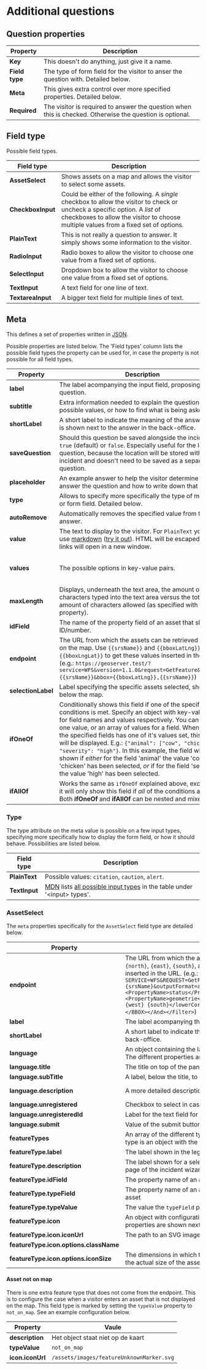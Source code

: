 # Additional questions

## Question properties

| Property       | Description                                                                                              |
| -------------- | -------------------------------------------------------------------------------------------------------- |
| **Key**        | This doesn't do anything, just give it a name.                                                           |
| **Field type** | The type of form field for the visitor to anser the question with. Detailed below.                       |
| **Meta**       | This gives extra control over more specified properties. Detailed below.                                 |
| **Required**   | The visitor is required to answer the question when this is checked. Otherwise the question is optional. |

## Field type

Possible field types.

| Field type        | Description                                                                                                                                                                                                          |
| ----------------- | -------------------------------------------------------------------------------------------------------------------------------------------------------------------------------------------------------------------- |
| **AssetSelect**   | Shows assets on a map and allows the visitor to select some assets.                                                                                                                                                  |
| **CheckboxInput** | Could be either of the following. A _single_ checkbox to allow the visitor to check or uncheck a specific option. A _list_ of checkboxes to allow the visitor to choose multiple values from a fixed set of options. |
| **PlainText**     | This is not really a question to answer. It simply shows some information to the visitor.                                                                                                                            |
| **RadioInput**    | Radio boxes to allow the visitor to choose one value from a fixed set of options.                                                                                                                                    |
| **SelectInput**   | Dropdown box to allow the visitor to choose one value from a fixed set of options.                                                                                                                                   |
| **TextInput**     | A text field for one line of text.                                                                                                                                                                                   |
| **TextareaInput** | A bigger text field for multiple lines of text.                                                                                                                                                                      |

## Meta

This defines a set of properties written in [JSON](https://developer.mozilla.org/en-US/docs/Learn/JavaScript/Objects/JSON).

Possible properties are listed below. The 'Field types' column lists the possible field types the property can be used for, in case the property is not possible for all field types.

| Property           | Description                                                                                                                                                                                                                                                                                                                                                                                                                                                                                                                                                                      | Field types                                   |
| ------------------ | -------------------------------------------------------------------------------------------------------------------------------------------------------------------------------------------------------------------------------------------------------------------------------------------------------------------------------------------------------------------------------------------------------------------------------------------------------------------------------------------------------------------------------------------------------------------------------- | --------------------------------------------- |
| **label**          | The label acompanying the input field, proposing the question.                                                                                                                                                                                                                                                                                                                                                                                                                                                                                                                   |
| **subtitle**       | Extra information needed to explain the question (e.g. possible values, or how to find what is being asked for).                                                                                                                                                                                                                                                                                                                                                                                                                                                                 | All except PlainText                          |
| **shortLabel**     | A short label to indicate the meaning of the answer. This is shown next to the answer in the back-office.                                                                                                                                                                                                                                                                                                                                                                                                                                                                        | All except PlainText                          |
| **saveQuestion**   | Should this question be saved alongside the incident? `true` (default) or `false`. Especially useful for the location question, because the location will be stored with the incident and doesn't need to be saved as a separate question.                                                                                                                                                                                                                                                                                                                                       | All except PlainText                          |
| **placeholder**    | An example answer to help the visitor determine how to answer the question and how to write down that answer.                                                                                                                                                                                                                                                                                                                                                                                                                                                                    | TextInput, TextareaInput                      |
| **type**           | Allows to specify more specifically the type of message or form field. Detailed below.                                                                                                                                                                                                                                                                                                                                                                                                                                                                                           | PlainText, TextInput                          |
| **autoRemove**     | Automatically removes the specified value from the answer.                                                                                                                                                                                                                                                                                                                                                                                                                                                                                                                       | TextInput, TextareaInput                      |
| **value**          | The text to display to the visitor. For `PlainText` you can use [markdown](https://commonmark.org/help/) ([try it out](https://remarkjs.github.io/react-markdown/)). HTML will be escaped and links will open in a new window.                                                                                                                                                                                                                                                                                                                                                   | PlainText, CheckboxInput (single)             |
| **values**         | The possible options in key-value pairs.                                                                                                                                                                                                                                                                                                                                                                                                                                                                                                                                         | CheckboxInput (list), RadioInput, SelectInput |
| **maxLength**      | Displays, underneath the text area, the amount of characters typed into the text area versus the total amount of characters allowed (as specified with this property).                                                                                                                                                                                                                                                                                                                                                                                                           | TextareaInput                                 |
| **idField**        | The name of the property field of an asset that shows the ID/number.                                                                                                                                                                                                                                                                                                                                                                                                                                                                                                             | AssetSelect                                   |
| **endpoint**       | The URL from which the assets can be retrieved to show on the map. Use `{{srsName}}` and `{{bboxLatLng}}` or `{{bboxLngLat}}` to get these values inserted in the URL. (e.g.: `https://geoserver.test/?service=WFS&version=1.1.0&request=GetFeature&srsName={{srsName}}&bbox={{bboxLatLng}},{{srsName}}`)                                                                                                                                                                                                                                                                        | AssetSelect                                   |
| **selectionLabel** | Label specifying the specific assets selected, shown below the map.                                                                                                                                                                                                                                                                                                                                                                                                                                                                                                              | AssetSelect                                   |
| **ifOneOf**        | Conditionally shows this field if one of the specified conditions is met. Specify an object with key-value pairs for field names and values respectively. You can specify one value, or an array of values for a field. When one of the specified fields has one of it's values set, this field will be displayed. E.g.: `{"animal": ["cow", "chicken"], "severity": "high"}`. In this example, the field will be shown if _either_ for the field 'animal' the value 'cow', or 'chicken' has been selected, _or_ if for the field 'severity' the value 'high' has been selected. |
| **ifAllOf**        | Works the same as `ifOneOf` explained above, except that it will only show this field if _all_ of the conditions are true. Both **ifOneOf** and **ifAllOf** can be nested and mixed.                                                                                                                                                                                                                                                                                                                                                                                             |

### Type

The type attribute on the meta value is possible on a few input types, specifying more specifically how to display the form field, or how it should behave. Possibilities are listed below.

| Field type    | Description                                                                                                                                                                  |
| ------------- | ---------------------------------------------------------------------------------------------------------------------------------------------------------------------------- |
| **PlainText** | Possible values: `citation`, `caution`, `alert`.                                                                                                                             |
| **TextInput** | [MDN](https://developer.mozilla.org) lists [all possible input types](https://developer.mozilla.org/en-US/docs/Web/HTML/Element/input) in the table under '\<input\> types'. |

### AssetSelect

The `meta` properties specifically for the `AssetSelect` field type are detailed below.

| Property                               | Description                                                                                                                                                                                                                                                                                                                                                                                                                                                                                                                                                                                                                                                                                                                                    | Default vaule                                                     |
| -------------------------------------- | ---------------------------------------------------------------------------------------------------------------------------------------------------------------------------------------------------------------------------------------------------------------------------------------------------------------------------------------------------------------------------------------------------------------------------------------------------------------------------------------------------------------------------------------------------------------------------------------------------------------------------------------------------------------------------------------------------------------------------------------------- | ----------------------------------------------------------------- |
| **endpoint**                           | The URL from which the assets can be retrieved to show on the map. Use `{srsName}` and `{north}`, `{east}`, `{south}`, and `{west}` for the corners of the bounding box, to get these values inserted in the URL. (e.g.: `https://api.data.amsterdam.nl/v1/wfs/huishoudelijkafval/?SERVICE=WFS&REQUEST=GetFeature&VERSION=2.0.0&TYPENAMES=app:container&COUNT=1000&SRSNAME={srsName}&outputFormat=application/json&Filter=<Filter><And><PropertyIsEqualTo><PropertyName>status</PropertyName><Literal>1</Literal></PropertyIsEqualTo><BBOX><PropertyName>geometrie</PropertyName><gml:Envelope srsName=\"{srsName}\"><lowerCorner>{west} {south}</lowerCorner><upperCorner>{east} {north}</upperCorner></gml:Envelope></BBOX></And></Filter>`) |                                                                   |
| **label**                              | The label acompanying the input field, proposing the question.                                                                                                                                                                                                                                                                                                                                                                                                                                                                                                                                                                                                                                                                                 |
| **shortLabel**                         | A short label to indicate the meaning of the answer. This is shown next to the answer in the back-office.                                                                                                                                                                                                                                                                                                                                                                                                                                                                                                                                                                                                                                      |
| **language**                           | An object containing the language labels displayed to the visitor in the `AssetSelect` component. The different properties are listed next.                                                                                                                                                                                                                                                                                                                                                                                                                                                                                                                                                                                                    |                                                                   |
| **language.title**                     | The title on top of the panel                                                                                                                                                                                                                                                                                                                                                                                                                                                                                                                                                                                                                                                                                                                  | Kies het object                                                   |
| **language.subTitle**                  | A label, below the title, to ask the visitor for a location                                                                                                                                                                                                                                                                                                                                                                                                                                                                                                                                                                                                                                                                                    | U kunt maar een object kiezen                                     |
| **language.description**               | A more detailed description of what action the visitor should take                                                                                                                                                                                                                                                                                                                                                                                                                                                                                                                                                                                                                                                                             | Typ het dichtstbijzijnde adres of klik de locatie aan op de kaart |
| **language.unregistered**              | Checkbox to select in case the visitor cannot find the object on the map                                                                                                                                                                                                                                                                                                                                                                                                                                                                                                                                                                                                                                                                       | Het object staat niet op de kaart                                 |
| **language.unregisteredId**            | Label for the text field for the visitor to write the ID of the object                                                                                                                                                                                                                                                                                                                                                                                                                                                                                                                                                                                                                                                                         |                                                                   |
| **language.submit**                    | Value of the submit button                                                                                                                                                                                                                                                                                                                                                                                                                                                                                                                                                                                                                                                                                                                     | Meld dit object                                                   |
| **featureTypes**                       | An array of the different types of assets that can be retrieved from the endpoint. Each feature type is an object with the possible properties listed next.                                                                                                                                                                                                                                                                                                                                                                                                                                                                                                                                                                                    |
| **featureType.label**                  | The label shown in the legend                                                                                                                                                                                                                                                                                                                                                                                                                                                                                                                                                                                                                                                                                                                  |
| **featureType.description**            | The label shown for a selected asset. In the list next to the map, and in the list on the summary page of the incident wizard                                                                                                                                                                                                                                                                                                                                                                                                                                                                                                                                                                                                                  |
| **featureType.idField**                | The property name of an asset, as retrieved from the endpoint, that identifies the asset                                                                                                                                                                                                                                                                                                                                                                                                                                                                                                                                                                                                                                                       |
| **featureType.typeField**              | The property name of an asset, as retrieved from the endpoint, that identifies the type of the asset                                                                                                                                                                                                                                                                                                                                                                                                                                                                                                                                                                                                                                           |
| **featureType.typeValue**              | The value the `typeField` property should have to make an asset belong to this type                                                                                                                                                                                                                                                                                                                                                                                                                                                                                                                                                                                                                                                            |
| **featureType.icon**                   | An object with configuration for the icon to show with this type of asset. The possible properties are shown next.                                                                                                                                                                                                                                                                                                                                                                                                                                                                                                                                                                                                                             |
| **featureType.icon.iconUrl**           | The path to an SVG image                                                                                                                                                                                                                                                                                                                                                                                                                                                                                                                                                                                                                                                                                                                       | `assets/images/featureDefaultMarker.svg`                          |
| **featureType.icon.options.className** |                                                                                                                                                                                                                                                                                                                                                                                                                                                                                                                                                                                                                                                                                                                                                | `object-marker`                                                   |
| **featureType.icon.options.iconSize**  | The dimensions in which the icon should be displayed. The height and width should be equal to the actual size of the asset icons.                                                                                                                                                                                                                                                                                                                                                                                                                                                                                                                                                                                                              | `[40, 40]`                                                        |

#### Asset not on map

There is one extra feature type that does not come from the endpoint. This is to configure the case when a visitor enters an asset that is not displayed on the map. This field type is marked by setting the `typeValue` property to `not_on_map`. See an example configuration below.

| Property         | Vaule                                     |
| ---------------- | ----------------------------------------- |
| **description**  | Het object staat niet op de kaart         |
| **typeValue**    | `not_on_map`                              |
| **icon.iconUrl** | `/assets/images/featureUnknownMarker.svg` |
